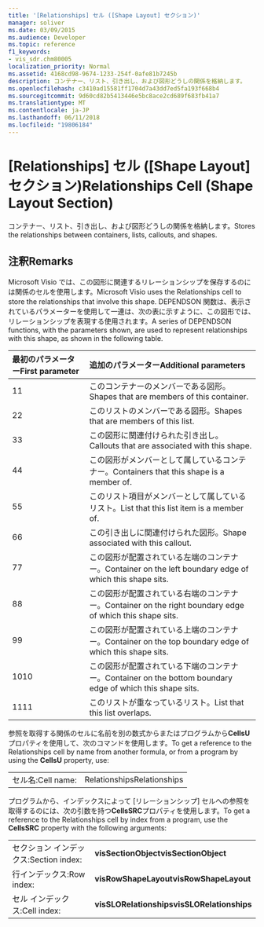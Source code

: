 ```yaml
---
title: '[Relationships] セル ([Shape Layout] セクション)'
manager: soliver
ms.date: 03/09/2015
ms.audience: Developer
ms.topic: reference
f1_keywords:
- vis_sdr.chm80005
localization_priority: Normal
ms.assetid: 4168cd98-9674-1233-254f-0afe81b7245b
description: コンテナー、リスト、引き出し、および図形どうしの関係を格納します。
ms.openlocfilehash: c3410ad15581ff1704d7a43dd7ed5fa193f668b4
ms.sourcegitcommit: 9d60cd82b5413446e5bc8ace2cd689f683fb41a7
ms.translationtype: MT
ms.contentlocale: ja-JP
ms.lasthandoff: 06/11/2018
ms.locfileid: "19806184"
---
```

# <a name="relationships-cell-shape-layout-section"></a><span data-ttu-id="33fae-103">[Relationships] セル ([Shape Layout] セクション)</span><span class="sxs-lookup"><span data-stu-id="33fae-103">Relationships Cell (Shape Layout Section)</span></span>

<span data-ttu-id="33fae-104">コンテナー、リスト、引き出し、および図形どうしの関係を格納します。</span><span class="sxs-lookup"><span data-stu-id="33fae-104">Stores the relationships between containers, lists, callouts, and shapes.</span></span> 
  
## <a name="remarks"></a><span data-ttu-id="33fae-105">注釈</span><span class="sxs-lookup"><span data-stu-id="33fae-105">Remarks</span></span>

 <span data-ttu-id="33fae-106">Microsoft Visio では、この図形に関連するリレーションシップを保存するのには関係のセルを使用します。</span><span class="sxs-lookup"><span data-stu-id="33fae-106">Microsoft Visio uses the Relationships cell to store the relationships that involve this shape.</span></span> <span data-ttu-id="33fae-107">DEPENDSON 関数は、表示されているパラメーターを使用して一連は、次の表に示すように、この図形では、リレーションシップを表現する使用されます。</span><span class="sxs-lookup"><span data-stu-id="33fae-107">A series of DEPENDSON functions, with the parameters shown, are used to represent relationships with this shape, as shown in the following table.</span></span> 
  
|<span data-ttu-id="33fae-108">**最初のパラメーター**</span><span class="sxs-lookup"><span data-stu-id="33fae-108">**First parameter**</span></span>|<span data-ttu-id="33fae-109">**追加のパラメーター**</span><span class="sxs-lookup"><span data-stu-id="33fae-109">**Additional parameters**</span></span>|
|:-----|:-----|
|<span data-ttu-id="33fae-110">1</span><span class="sxs-lookup"><span data-stu-id="33fae-110">1</span></span>  <br/> |<span data-ttu-id="33fae-111">このコンテナーのメンバーである図形。</span><span class="sxs-lookup"><span data-stu-id="33fae-111">Shapes that are members of this container.</span></span>  <br/> |
|<span data-ttu-id="33fae-112">2</span><span class="sxs-lookup"><span data-stu-id="33fae-112">2</span></span>  <br/> |<span data-ttu-id="33fae-113">このリストのメンバーである図形。</span><span class="sxs-lookup"><span data-stu-id="33fae-113">Shapes that are members of this list.</span></span>  <br/> |
|<span data-ttu-id="33fae-114">3</span><span class="sxs-lookup"><span data-stu-id="33fae-114">3</span></span>  <br/> |<span data-ttu-id="33fae-115">この図形に関連付けられた引き出し。</span><span class="sxs-lookup"><span data-stu-id="33fae-115">Callouts that are associated with this shape.</span></span>  <br/> |
|<span data-ttu-id="33fae-116">4</span><span class="sxs-lookup"><span data-stu-id="33fae-116">4</span></span>  <br/> |<span data-ttu-id="33fae-117">この図形がメンバーとして属しているコンテナー。</span><span class="sxs-lookup"><span data-stu-id="33fae-117">Containers that this shape is a member of.</span></span>  <br/> |
|<span data-ttu-id="33fae-118">5</span><span class="sxs-lookup"><span data-stu-id="33fae-118">5</span></span>  <br/> |<span data-ttu-id="33fae-119">このリスト項目がメンバーとして属しているリスト。</span><span class="sxs-lookup"><span data-stu-id="33fae-119">List that this list item is a member of.</span></span>  <br/> |
|<span data-ttu-id="33fae-120">6</span><span class="sxs-lookup"><span data-stu-id="33fae-120">6</span></span>  <br/> |<span data-ttu-id="33fae-121">この引き出しに関連付けられた図形。</span><span class="sxs-lookup"><span data-stu-id="33fae-121">Shape associated with this callout.</span></span>  <br/> |
|<span data-ttu-id="33fae-122">7</span><span class="sxs-lookup"><span data-stu-id="33fae-122">7</span></span>  <br/> |<span data-ttu-id="33fae-123">この図形が配置されている左端のコンテナー。</span><span class="sxs-lookup"><span data-stu-id="33fae-123">Container on the left boundary edge of which this shape sits.</span></span>  <br/> |
|<span data-ttu-id="33fae-124">8</span><span class="sxs-lookup"><span data-stu-id="33fae-124">8</span></span>  <br/> |<span data-ttu-id="33fae-125">この図形が配置されている右端のコンテナー。</span><span class="sxs-lookup"><span data-stu-id="33fae-125">Container on the right boundary edge of which this shape sits.</span></span>  <br/> |
|<span data-ttu-id="33fae-126">9</span><span class="sxs-lookup"><span data-stu-id="33fae-126">9</span></span>  <br/> |<span data-ttu-id="33fae-127">この図形が配置されている上端のコンテナー。</span><span class="sxs-lookup"><span data-stu-id="33fae-127">Container on the top boundary edge of which this shape sits.</span></span>  <br/> |
|<span data-ttu-id="33fae-128">10</span><span class="sxs-lookup"><span data-stu-id="33fae-128">10</span></span>  <br/> |<span data-ttu-id="33fae-129">この図形が配置されている下端のコンテナー。</span><span class="sxs-lookup"><span data-stu-id="33fae-129">Container on the bottom boundary edge of which this shape sits.</span></span>  <br/> |
|<span data-ttu-id="33fae-130">11</span><span class="sxs-lookup"><span data-stu-id="33fae-130">11</span></span>  <br/> |<span data-ttu-id="33fae-131">このリストが重なっているリスト。</span><span class="sxs-lookup"><span data-stu-id="33fae-131">List that this list overlaps.</span></span>  <br/> |
   
<span data-ttu-id="33fae-132">参照を取得する関係のセルに名前を別の数式からまたはプログラムから**CellsU**プロパティを使用して、次のコマンドを使用します。</span><span class="sxs-lookup"><span data-stu-id="33fae-132">To get a reference to the Relationships cell by name from another formula, or from a program by using the **CellsU** property, use:</span></span> 
  
|||
|:-----|:-----|
|<span data-ttu-id="33fae-133">セル名:</span><span class="sxs-lookup"><span data-stu-id="33fae-133">Cell name:</span></span>  <br/> |<span data-ttu-id="33fae-134">Relationships</span><span class="sxs-lookup"><span data-stu-id="33fae-134">Relationships</span></span>  <br/> |
   
<span data-ttu-id="33fae-135">プログラムから、インデックスによって [リレーションシップ] セルへの参照を取得するのには、次の引数を持つ**CellsSRC**プロパティを使用します。</span><span class="sxs-lookup"><span data-stu-id="33fae-135">To get a reference to the Relationships cell by index from a program, use the **CellsSRC** property with the following arguments:</span></span> 
  
|||
|:-----|:-----|
|<span data-ttu-id="33fae-136">セクション インデックス:</span><span class="sxs-lookup"><span data-stu-id="33fae-136">Section index:</span></span>  <br/> |<span data-ttu-id="33fae-137">**visSectionObject**</span><span class="sxs-lookup"><span data-stu-id="33fae-137">**visSectionObject**</span></span> <br/> |
|<span data-ttu-id="33fae-138">行インデックス:</span><span class="sxs-lookup"><span data-stu-id="33fae-138">Row index:</span></span>  <br/> |<span data-ttu-id="33fae-139">**visRowShapeLayout**</span><span class="sxs-lookup"><span data-stu-id="33fae-139">**visRowShapeLayout**</span></span> <br/> |
|<span data-ttu-id="33fae-140">セル インデックス:</span><span class="sxs-lookup"><span data-stu-id="33fae-140">Cell index:</span></span>  <br/> |<span data-ttu-id="33fae-141">**visSLORelationships**</span><span class="sxs-lookup"><span data-stu-id="33fae-141">**visSLORelationships**</span></span> <br/> |
   

